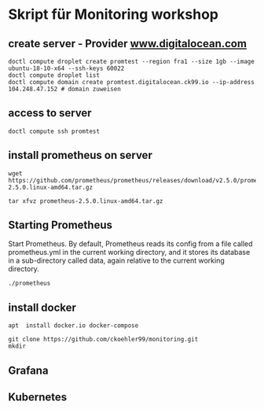 # Skript für Monitoring workshop
## create server - Provider www.digitalocean.com
```
doctl compute droplet create promtest --region fra1 --size 1gb --image ubuntu-18-10-x64 --ssh-keys 60022
doctl compute droplet list
doctl compute domain create promtest.digitalocean.ck99.io --ip-address 104.248.47.152 # domain zuweisen
```
## access to server
```
doctl compute ssh promtest
```

## install prometheus on server  
```
wget https://github.com/prometheus/prometheus/releases/download/v2.5.0/prometheus-2.5.0.linux-amd64.tar.gz

tar xfvz prometheus-2.5.0.linux-amd64.tar.gz 
```
## Starting Prometheus
Start Prometheus. By default, Prometheus reads its config from a file called prometheus.yml in the current working directory, and it stores its database in a sub-directory called data, again relative to the current working directory. 
```
./prometheus 
```

## install docker
```
apt  install docker.io docker-compose

git clone https://github.com/ckoehler99/monitoring.git
mkdir 
```

## Grafana




## Kubernetes
